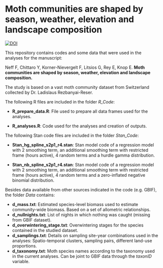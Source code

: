# Moth communities are shaped by season, weather, elevation and landscape composition

[![DOI](https://zenodo.org/badge/DOI/10.5281/zenodo.14439275.svg)](https://doi.org/10.5281/zenodo.14439275)

This repository contains codes and some data that were used in the analyses for the manuscript:

Neff F, Chittaro Y, Korner-Nievergelt F, Litsios G, Rey E, Knop E. **Moth communities are shaped by season, weather, elevation and landscape composition.**

The study is based on a vast moth community dataset from Switzerland collected by Dr. Ladislaus Rezbanyai-Reser.

The following R files are included in the folder *R_Code*:

-   **R_prepare_data.R**: File used to prepare all data frames used for the analyses.

-   **R_analyses.R**: Code used for the analyses and creation of outputs.

The following Stan code files are included in the folder *Stan_Code*:

-   **Stan_hg_spline_s2p1_r4.stan**: Stan model code of a regression model with 2 smoothing term, an additional smoothing term with restricted frame (hours active), 4 random terms and a hurdle gamma distribution.

-   **Stan_nb_spline_s2p1_r4.stan**: Stan model code of a regression model with 2 smoothing term, an additional smoothing term with restricted frame (hours active), 4 random terms and a zero-inflated negative binomial distribution.

Besides data available from other sources indicated in the code (e.g. GBIF), the folder *Data* contains:

-   **d_mass.txt**: Estimated species-level biomass used to estimate community-wide biomass. Based on a set of allometric relationships.
-   **d_nullnights.txt**: List of nights in which nothing was caught (missing from GBIF dataset).
-   **d_overwintering_stage.txt**: Overwintering stages for the species contained in the studied dataset.
-   **d_samplings.txt**: Details on sampling site-year combinations used in the analyses: Spatio-temporal clusters, sampling pairs, different land-use proportions.
-   **d_taxonomy.txt**: Moth species names according to the taxonomy used in the current analyses. Can be joint to GBIF data through the *taxonID* variable.
